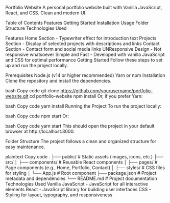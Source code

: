 Portfolio Website
A personal portfolio website built with Vanilla JavaScript, React, and CSS. Clean and modern UI.

Table of Contents
Features
Getting Started
Installation
Usage
Folder Structure
Technologies Used


Features
Home Section - Typewriter effect for introduction text
Projects Section - Display of selected projects with descriptions and links
 Contact Section - Contact form and social media links
UNResponsive Design - Not responsive whatsoever
Simple and Fast - Developed with vanilla JavaScript and CSS for optimal performance
Getting Started
Follow these steps to set up and run the project locally.

Prerequisites
Node.js (v14 or higher recommended)
Yarn or npm
Installation
Clone the repository and install the dependencies.

bash
Copy code
git clone https://github.com/yourusername/portfolio-website.git
cd portfolio-website
npm install
Or, if you prefer Yarn:

bash
Copy code
yarn install
Running the Project
To run the project locally:

bash
Copy code
npm start
Or:

bash
Copy code
yarn start
This should open the project in your default browser at http://localhost:3000.

Folder Structure
The project follows a clean and organized structure for easy maintenance.

plaintext
Copy code
.
├── public/             # Static assets (images, icons, etc.)
├── src/
│   ├── components/     # Reusable React components
│   ├── pages/          # Page components (e.g., Home, Portfolio, Contact)
│   ├── styles/         # CSS files for styling
│   └── App.js          # Root component
├── package.json        # Project metadata and dependencies
└── README.md           # Project documentation
Technologies Used
Vanilla JavaScript - JavaScript for all interactive elements
React - JavaScript library for building user interfaces
CSS - Styling for layout, typography, and responsiveness
